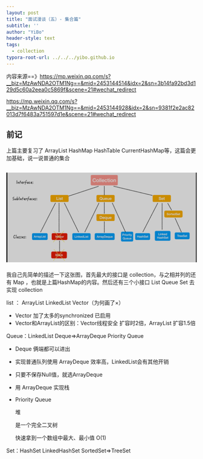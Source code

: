 ```yaml
---
layout: post
title: "面试漫谈（五）- 集合篇"
subtitle: ''
author: "YiBo"
header-style: text
tags:
  - collection
typora-root-url: ../../../yibo.github.io
---
```




内容来源==》https://mp.weixin.qq.com/s?__biz=MzAwNDA2OTM1Ng==&mid=2453144514&idx=2&sn=3b14fa92bd3d129d5c60a2eea0c5869f&scene=21#wechat_redirect

https://mp.weixin.qq.com/s?__biz=MzAwNDA2OTM1Ng==&mid=2453144928&idx=2&sn=9381f2e2ac82013d7f6483a751597d1e&scene=21#wechat_redirect

## 前记

上篇主要复习了 ArrayList HashMap HashTable CurrentHashMap等，这篇会更加基础，说一说普通的集合

## ![image-20201211213707760](/img/in-post/2020-12/image-20201211213707760.png)

我自己先简单的描述一下这张图，首先最大的接口是 collection，与之相并列的还有 Map ，也就是上篇HashMap的内容。然后还有三个小接口 List Queue Set 去实现 collection

list ： ArrayList LinkedList Vector（为何画了×）

- Vector 加了太多的synchronized 已启用
- Vector和ArrayList的区别：Vector线程安全 扩容时2倍，ArrayList 扩容1.5倍

Queue：LinkedList    Deque=>ArrayDeque    Priority Queue

- Deque 俩端都可以进出

- 实现普通队列使用 ArrayDeque 效率高，LinkedList会有其他开销

- 只要不保存Null值，就选ArrayDeque

- 用 ArrayDeque 实现栈

- Priority Queue

  堆

  是一个完全二叉树

  快速拿到一个数组中最大、最小值 O(1)

  

  

Set：HashSet LinkedHashSet SortedSet=>TreeSet



